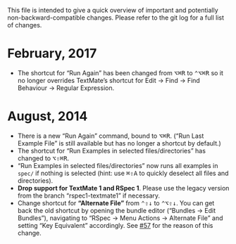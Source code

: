 This file is intended to give a quick overview of important and potentially non-backward-compatible changes. Please refer to the git log for a full list of changes.

# February, 2017
 * The shortcut for “Run Again” has been changed from <kbd>⌥⌘R</kbd> to <kbd>⌃⌥⌘R</kbd> so it no longer overrides  TextMate’s shortcut for Edit → Find → Find Behaviour → Regular Expression.
 
# August, 2014
 
 * There is a new “Run Again” command, bound to <kbd>⌥⌘R</kbd>. (“Run Last Example File” is still available but has no longer a shortcut by default.)
 * The shortcut for “Run Examples in selected files/directories” has changed to <kbd>⌥⇧⌘R</kbd>.
 * “Run Examples in selected files/directories” now runs all examples in `spec/` if nothing is selected (hint: use <kbd>⌘⇧A</kbd> to quickly deselect all files and directories).
 * __Drop support for TextMate 1 and RSpec 1__. Please use the legacy version from the branch “rspec1-textmate1” if necessary.
 * Change shortcut for __“Alternate File”__ from <kbd>⌃⇧↓</kbd> to <kbd>⌃⌥⇧↓</kbd>. You can get back the old shortcut by opening the bundle editor (“Bundles → Edit Bundles”), navigating to “RSpec → Menu Actions → Alternate File” and setting “Key Equivalent” accordingly. See [#57](https://github.com/rspec/rspec-tmbundle/issues/57) for the reason of this change.